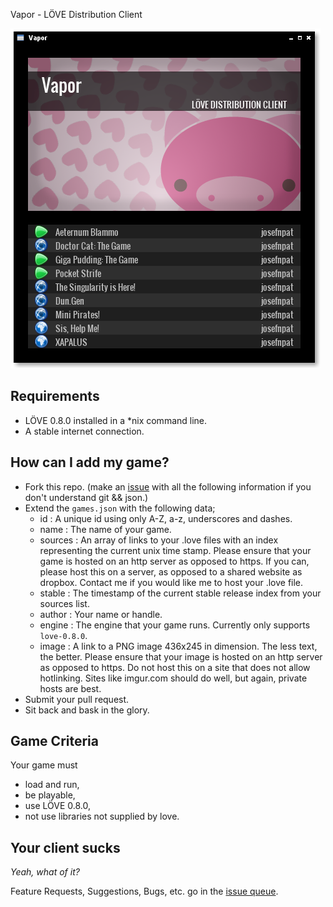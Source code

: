 Vapor - LÖVE Distribution Client

![Screenshot](screenshot.png)

## Requirements

* LÖVE 0.8.0 installed in a *nix command line.
* A stable internet connection.

## How can I add my game?

* Fork this repo. (make an [issue](https://github.com/josefnpat/vapor/issues) with all the following information if you don't understand git && json.)
* Extend the `games.json` with the following data;
    * id :      A unique id using only A-Z, a-z, underscores and dashes.
    * name :    The name of your game.
    * sources : An array of links to your .love files with an index representing the current unix time stamp.
                Please ensure that your game is hosted on an http server as opposed to https.
                If you can, please host this on a server, as opposed to a shared website as dropbox.
                Contact me if you would like me to host your .love file.
    * stable :  The timestamp of the current stable release index from your sources list.
    * author :  Your name or handle.
    * engine :  The engine that your game runs. Currently only supports `love-0.8.0`.
    * image :   A link to a PNG image 436x245 in dimension. The less text, the better.
                Please ensure that your image is hosted on an http server as opposed to https.
                Do not host this on a site that does not allow hotlinking.
                Sites like imgur.com should do well, but again, private hosts are best.
* Submit your pull request.
* Sit back and bask in the glory.

## Game Criteria

Your game must
* load and run,
* be playable,
* use LÖVE 0.8.0,
* not use libraries not supplied by love.

## Your client sucks

_Yeah, what of it?_

Feature Requests, Suggestions, Bugs, etc. go in the [issue queue](https://github.com/josefnpat/vapor/issues).
